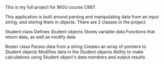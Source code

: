 This is my full project for WGU course C867.

This application is built around parsing and manipulating data from an input string, and storing them in objects.  There are 2 classes in the project.

Student class
  Defines Student objects
  Stores variable data
  Functions that return data, as well as modify data

Roster class
  Parses data from a string
  Creates an array of pointers to Student objects
  Modifies data in the Student objects
  Ability to make calculations using Student object's data members and output results
